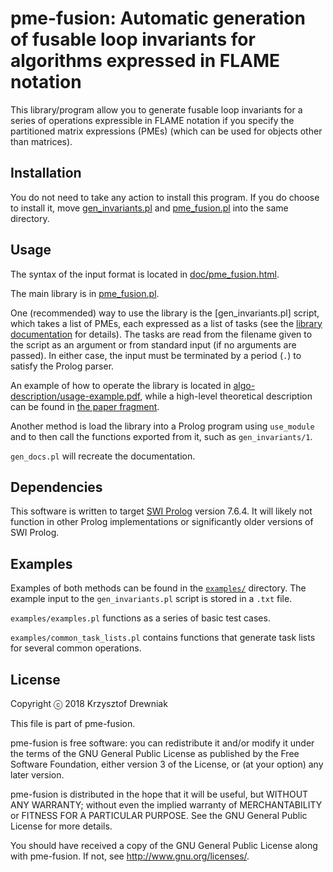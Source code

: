 # pme-fusion: Automatic generation of fusable loop invariants for algorithms expressed in FLAME notation

This library/program allow you to generate fusable loop invariants for
a series of operations expressible in FLAME notation if you specify
the partitioned matrix expressions (PMEs) (which can be used for
objects other than matrices).

## Installation
You do not need to take any action to install this program. If you do
choose to install it, move [gen_invariants.pl](gen_invariants.pl)
and [pme_fusion.pl](pme_fusion.pl) into the same directory.

## Usage
The syntax of the input format is located in
[doc/pme_fusion.html](doc/pme_fusion.pl).

The main library is in [pme_fusion.pl](pme_fusion.pl).

One (recommended) way to use the library is the [gen_invariants.pl]
script, which takes a list of PMEs, each expressed as a list of tasks
(see the [library documentation](doc/pme_fusion.html) for details). The
tasks are read from the filename given to the script as an argument or
from standard input (if no arguments are passed). In either case, the
input must be terminated by a period (`.`) to satisfy the Prolog parser.

An example of how to operate the library is located in
[algo-description/usage-example.pdf](algo-description/usage-example.pdf),
while a high-level theoretical description can be found in [the paper
fragment](algo-description/algo-description.pdf).

Another method is load the library into a Prolog program using
`use_module` and to then call the functions exported from it, such as
`gen_invariants/1`.

`gen_docs.pl` will recreate the documentation.


## Dependencies
This software is written to target
[SWI Prolog](http://www.swi-prolog.org/) version 7.6.4. It will likely
not function in other Prolog implementations or significantly older
versions of SWI Prolog.

## Examples
Examples of both methods can be found in the [`examples/`](examples/)
directory. The example input to the `gen_invariants.pl` script is
stored in a `.txt` file.

`examples/examples.pl` functions as a series of basic test cases.

`examples/common_task_lists.pl` contains functions that generate task
lists for several common operations.

## License
Copyright ⓒ 2018 Krzysztof Drewniak

This file is part of pme-fusion.

pme-fusion is free software: you can redistribute it and/or modify
it under the terms of the GNU General Public License as published by
the Free Software Foundation, either version 3 of the License, or
(at your option) any later version.

pme-fusion is distributed in the hope that it will be useful,
but WITHOUT ANY WARRANTY; without even the implied warranty of
MERCHANTABILITY or FITNESS FOR A PARTICULAR PURPOSE.  See the
GNU General Public License for more details.

You should have received a copy of the GNU General Public License
along with pme-fusion. If not, see <http://www.gnu.org/licenses/>.
